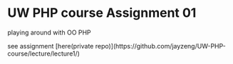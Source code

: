 UW PHP course Assignment 01
==========

<p>playing around with OO PHP</p>
see assignment [here(private repo)](https://github.com/jayzeng/UW-PHP-course/lecture/lecture1/)
